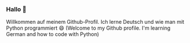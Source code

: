 ### Hallo 👋
Willkommen auf meinem Github-Profil. Ich lerne Deutsch und wie man mit Python programmiert :smile:
(Welcome to my Github profile. I'm learning German and how to code with Python)

<!--
**one-kar-el/one-kar-el** is a ✨ _special_ ✨ repository because its `README.md` (this file) appears on your GitHub profile.

Here are some ideas to get you started:

- 🔭 I’m currently working on ...
- 🌱 I’m currently learning ...
- 👯 I’m looking to collaborate on ...
- 🤔 I’m looking for help with ...
- 💬 Ask me about ...
- 📫 How to reach me: ...
- 😄 Pronouns: ...
- ⚡ Fun fact: ...
-->
